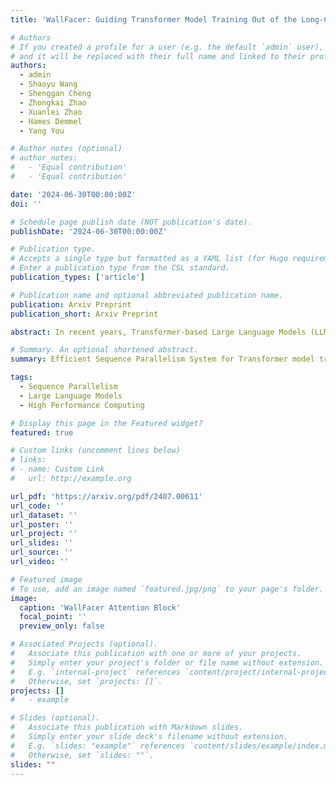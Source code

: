 ```yaml
---
title: 'WallFacer: Guiding Transformer Model Training Out of the Long-Context Dark Forest with N-body Problem'

# Authors
# If you created a profile for a user (e.g. the default `admin` user), write the username (folder name) here
# and it will be replaced with their full name and linked to their profile.
authors:
  - admin
  - Shaoyu Wang
  - Shenggan Cheng
  - Zhongkai Zhao
  - Xuanlei Zhao
  - Hames Demmel
  - Yang You

# Author notes (optional)
# author_notes:
#   - 'Equal contribution'
#   - 'Equal contribution'

date: '2024-06-30T00:00:00Z'
doi: ''

# Schedule page publish date (NOT publication's date).
publishDate: '2024-06-30T00:00:00Z'

# Publication type.
# Accepts a single type but formatted as a YAML list (for Hugo requirements).
# Enter a publication type from the CSL standard.
publication_types: ['article']

# Publication name and optional abbreviated publication name.
publication: Arxiv Preprint
publication_short: Arxiv Preprint

abstract: In recent years, Transformer-based Large Language Models (LLMs) have garnered significant attention due to their exceptional performance across a variety of tasks. However, training these models on long sequences presents a substantial challenge in terms of efficiency and scalability. Current methods are constrained either by the number of attention heads, limiting scalability, or by excessive communication overheads. In this paper, we propose an insight that Attention Computation can be considered as a special case of n-body problem with direct interactions. Based on this concept, this paper introduces WallFacer, an efficient long-sequence training system with a novel multi-dimensional ring sequence parallelism, fostering an efficient communication paradigm and extra tuning space for communication arrangement. Through comprehensive experiments under diverse environments and model settings, we demonstrate that WallFacer significantly surpasses state-of-the-art method that supports near-infinite sequence length, achieving performance improvements of up to 77.12%.

# Summary. An optional shortened abstract.
summary: Efficient Sequence Parallelism System for Transformer model training.

tags:
  - Sequence Parallelism
  - Large Language Models
  - High Performance Computing

# Display this page in the Featured widget?
featured: true

# Custom links (uncomment lines below)
# links:
# - name: Custom Link
#   url: http://example.org

url_pdf: 'https://arxiv.org/pdf/2407.00611'
url_code: ''
url_dataset: ''
url_poster: ''
url_project: ''
url_slides: ''
url_source: ''
url_video: ''

# Featured image
# To use, add an image named `featured.jpg/png` to your page's folder.
image:
  caption: 'WallFacer Attention Block'
  focal_point: ''
  preview_only: false

# Associated Projects (optional).
#   Associate this publication with one or more of your projects.
#   Simply enter your project's folder or file name without extension.
#   E.g. `internal-project` references `content/project/internal-project/index.md`.
#   Otherwise, set `projects: []`.
projects: []
#   - example

# Slides (optional).
#   Associate this publication with Markdown slides.
#   Simply enter your slide deck's filename without extension.
#   E.g. `slides: "example"` references `content/slides/example/index.md`.
#   Otherwise, set `slides: ""`.
slides: ""
---
```


<!-- {{% callout note %}}
Click the _Cite_ button above to demo the feature to enable visitors to import publication metadata into their reference management software.
{{% /callout %}}

{{% callout note %}}
Create your slides in Markdown - click the _Slides_ button to check out the example.
{{% /callout %}}

Add the publication's **full text** or **supplementary notes** here. You can use rich formatting such as including [code, math, and images](https://docs.hugoblox.com/content/writing-markdown-latex/). -->
